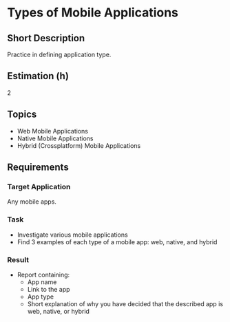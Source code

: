 # Types of Mobile Applications

## Short Description

Practice in defining application type.

## Estimation (h)

2

## Topics

* Web Mobile Applications
* Native Mobile Applications
* Hybrid (Crossplatform) Mobile Applications

## Requirements

### Target Application

Any mobile apps.

### Task

* Investigate various mobile applications
* Find 3 examples of each type of a mobile app: web, native, and hybrid

### Result

* Report containing:
  * App name
  * Link to the app
  * App type
  * Short explanation of why you have decided that the described app is web, native, or hybrid
